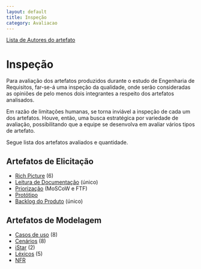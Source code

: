 ```yaml
---
layout: default
title: Inspeção
category: Avaliacao
---
```


[Lista de Autores do artefato](/artefatos.html)

# Inspeção

Para avaliação dos artefatos produzidos durante o estudo de Engenharia de Requisitos, far-se-á uma inspeção da qualidade, onde serão consideradas as opiniões de pelo menos dois integrantes a respeito dos artefatos analisados.

Em razão de limitações humanas, se torna inviável a inspeção de cada um dos artefatos. Houve, então, uma busca estratégica por variedade de avaliação, possibilitando que a equipe se desenvolva em avaliar vários tipos de artefato.

Segue lista dos artefatos avaliados e quantidade.

## Artefatos de Elicitação

- [Rich Picture](inspec_richpictures.html) (6)
- [Leitura de Documentação](inspec_leitura.html) (único)
- [Priorização](inspec_priorizacao.html) (MoSCoW e FTF)
- [Protótipo](inspec_prototipo.html)
- [Backlog do Produto](inspec_backlog.html) (único)

## Artefatos de Modelagem

- [Casos de uso](inspec_usercase.html) (8)
- [Cenários](inspec_scenario.html) (8)
- [iStar](inspec_istar.html) (2)
- [Léxicos](inspec_lexic.html) (5)
- [NFR](inspec_nfr.html)  
